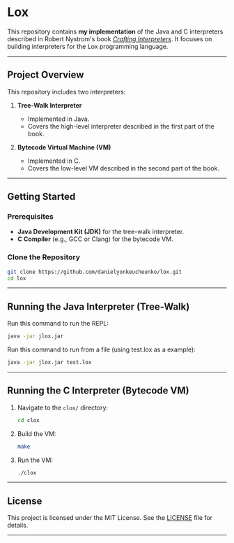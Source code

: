 # Lox

This repository contains **my implementation** of the Java and C interpreters described in Robert Nystrom's book [*Crafting Interpreters*](https://craftinginterpreters.com/). It focuses on building interpreters for the Lox programming language.

---

## Project Overview

This repository includes two interpreters:

1. **Tree-Walk Interpreter**
   - Implemented in Java.
   - Covers the high-level interpreter described in the first part of the book.

2. **Bytecode Virtual Machine (VM)**
   - Implemented in C.
   - Covers the low-level VM described in the second part of the book.

---

## Getting Started

### Prerequisites

- **Java Development Kit (JDK)** for the tree-walk interpreter.
- **C Compiler** (e.g., GCC or Clang) for the bytecode VM.

### Clone the Repository

```bash
git clone https://github.com/danielyonkeucheunko/lox.git
cd lox
```

---

## Running the Java Interpreter (Tree-Walk)

Run this command to run the REPL:
   ```bash
   java -jar jlox.jar
   ```

Run this command to run from a file (using test.lox as a example): 
   ```bash
   java -jar jlox.jar test.lox
   ```

---

## Running the C Interpreter (Bytecode VM)

1. Navigate to the `clox/` directory:
   ```bash
   cd clox
   ```

2. Build the VM:
   ```bash
   make
   ```

3. Run the VM:
   ```bash
   ./clox
   ```

---

## License

This project is licensed under the MIT License. See the [LICENSE](LICENSE) file for details.

---
